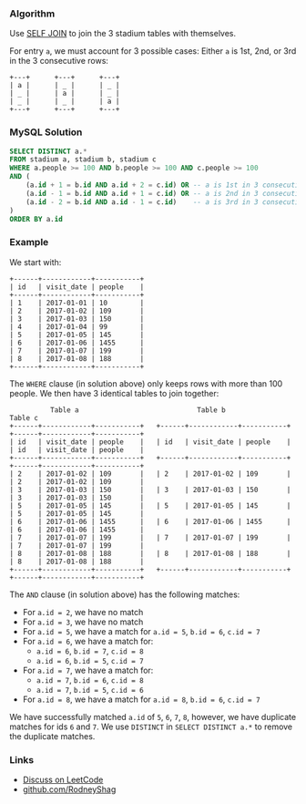 ### Algorithm

Use [SELF JOIN](https://www.w3schools.com/sql/sql_join_self.asp) to join the 3 stadium tables with themselves.

For entry `a`, we must account for 3 possible cases: Either `a` is 1st, 2nd, or 3rd in the 3 consecutive rows:

```
+---+      +---+      +---+
| a |      | _ |      | _ |
| _ |      | a |      | _ |
| _ |      | _ |      | a |
+---+      +---+      +---+
```

### MySQL Solution

```sql
SELECT DISTINCT a.*
FROM stadium a, stadium b, stadium c
WHERE a.people >= 100 AND b.people >= 100 AND c.people >= 100
AND (
    (a.id + 1 = b.id AND a.id + 2 = c.id) OR -- a is 1st in 3 consecutive rows
    (a.id - 1 = b.id AND a.id + 1 = c.id) OR -- a is 2nd in 3 consecutive rows
    (a.id - 2 = b.id AND a.id - 1 = c.id)    -- a is 3rd in 3 consecutive rows
)
ORDER BY a.id
```

### Example

We start with:
```
+------+------------+-----------+
| id   | visit_date | people    |
+------+------------+-----------+
| 1    | 2017-01-01 | 10        |
| 2    | 2017-01-02 | 109       |
| 3    | 2017-01-03 | 150       |
| 4    | 2017-01-04 | 99        |
| 5    | 2017-01-05 | 145       |
| 6    | 2017-01-06 | 1455      |
| 7    | 2017-01-07 | 199       |
| 8    | 2017-01-08 | 188       |
+------+------------+-----------+
```

The `WHERE` clause (in solution above) only keeps rows with more than 100 people. We then have 3 identical tables to join together:

```
          Table a                             Table b                             Table c
+------+------------+-----------+   +------+------------+-----------+   +------+------------+-----------+
| id   | visit_date | people    |   | id   | visit_date | people    |   | id   | visit_date | people    |
+------+------------+-----------+   +------+------------+-----------+   +------+------------+-----------+
| 2    | 2017-01-02 | 109       |   | 2    | 2017-01-02 | 109       |   | 2    | 2017-01-02 | 109       |
| 3    | 2017-01-03 | 150       |   | 3    | 2017-01-03 | 150       |   | 3    | 2017-01-03 | 150       |
| 5    | 2017-01-05 | 145       |   | 5    | 2017-01-05 | 145       |   | 5    | 2017-01-05 | 145       |
| 6    | 2017-01-06 | 1455      |   | 6    | 2017-01-06 | 1455      |   | 6    | 2017-01-06 | 1455      |
| 7    | 2017-01-07 | 199       |   | 7    | 2017-01-07 | 199       |   | 7    | 2017-01-07 | 199       |
| 8    | 2017-01-08 | 188       |   | 8    | 2017-01-08 | 188       |   | 8    | 2017-01-08 | 188       |
+------+------------+-----------+   +------+------------+-----------+   +------+------------+-----------+
```

The `AND` clause (in solution above) has the following matches:
- For `a.id = 2`, we have no match
- For `a.id = 3`, we have no match
- For `a.id = 5`, we have a match for `a.id = 5`, `b.id = 6`, `c.id = 7`
- For `a.id = 6`, we have a match for:
  - `a.id = 6`, `b.id = 7`, `c.id = 8`
  - `a.id = 6`, `b.id = 5`, `c.id = 7`
- For `a.id = 7`, we have a match for:
  - `a.id = 7`, `b.id = 6`, `c.id = 8`
  - `a.id = 7`, `b.id = 5`, `c.id = 6`
- For `a.id = 8`, we have a match for `a.id = 8`, `b.id = 6`, `c.id = 7`

We have successfully matched `a.id` of `5`, `6`, `7`, `8`, however, we have duplicate matches for ids `6` and `7`. We use `DISTINCT` in `SELECT DISTINCT a.*` to remove the duplicate matches.

### Links

- [Discuss on LeetCode](https://leetcode.com/problems/human-traffic-of-stadium/discuss/394444)
- [github.com/RodneyShag](https://github.com/RodneyShag)
